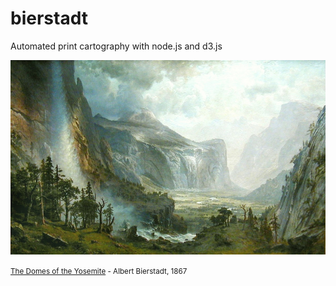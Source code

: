 # bierstadt
Automated print cartography with node.js and d3.js

<img src="img/domes.jpg" alt="The Domes of the Yosemite" id="domes" title="The Domes of the Yosemite"/>

<small><a href="http://www.stjathenaeum.org/albert-bierstadt-the-domes-of-the-yosemite">The Domes of the Yosemite</a> - Albert Bierstadt, 1867<small>

